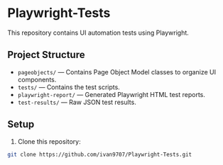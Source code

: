 # Playwright-Tests

This repository contains UI automation tests using Playwright.

## Project Structure

- `pageobjects/` — Contains Page Object Model classes to organize UI components.
- `tests/` — Contains the test scripts.
- `playwright-report/` — Generated Playwright HTML test reports.
- `test-results/` — Raw JSON test results.

## Setup

1. Clone this repository:

```bash
git clone https://github.com/ivan9707/Playwright-Tests.git
